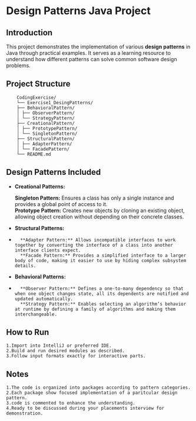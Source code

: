 # Design Patterns Java Project

## Introduction
This project demonstrates the implementation of various **design patterns** in Java through practical examples. It serves as a learning resource to understand how different patterns can solve common software design problems.

## Project Structure

        CodingExercise/
        └── Exercise1_DesingPatterns/
        ├── BehavioralPattern/
        │ ├── ObserverPattern/
        │ └── StrategyPattern/
        ├── CreationalPattern/
        │ ├── PrototypePattern/
        │ └── SingletonPattern/
        ├── StructuralPattern/
        │ ├── AdapterPattern/
        │ └── FacadePattern/
        └── README.md

        
## Design Patterns Included

- **Creational Patterns:**
  
   **Singleton Pattern:** Ensures a class has only a single instance and provides a global point of access to it.  
  **Prototype Pattern:** Creates new objects by cloning an existing object, allowing object creation without depending on their concrete classes.
  
- **Structural Patterns:**
- 
        **Adapter Pattern:** Allows incompatible interfaces to work together by converting the interface of a class into another interface clients expect.  
        **Facade Pattern:** Provides a simplified interface to a larger body of code, making it easier to use by hiding complex subsystem details.
- **Behavioral Patterns:**
- 
        **Observer Pattern:** Defines a one-to-many dependency so that when one object changes state, all its dependents are notified and updated automatically.  
        **Strategy Pattern:** Enables selecting an algorithm’s behavior at runtime by defining a family of algorithms and making them interchangeable.

## How to Run
    1.Import into IntelliJ or preferred IDE.
    2.Build and run desired modules as described.
    3.Follow input formats exactly for interactive parts.
## Notes
    1.The code is organized into packages according to pattern categories.
    2.Each package show focused implementation of a paritcular design pattern.
    3.code is commented to enhance the understanding.
    4.Ready to be discussed during your placements interview for demonstration.




